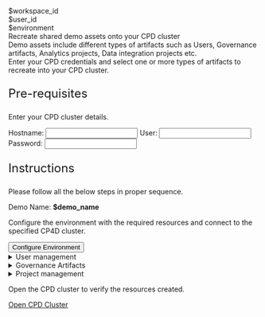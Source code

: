 <html>

<head>
    <meta name="viewport" content="width=device-width, initial-scale=1" />
    <link rel="stylesheet" href="import-demo-artifacts.css">
    <style>
        .header {
            background-image: url("https://raw.githubusercontent.com/IBM/Developer-Playground/master/didact/images/video_insights.jpeg");
        }
    </style>
</head>

<body>
    <div style="margin-top:2rem"></div>
    <div id="workspaceID" class="hidden-state">$workspace_id</div>
    <div id="userID" class="hidden-state">$user_id</div>
    <div id="environment" class="hidden-state">$environment</div>
    <div class="header">
        <div class="left-content">
            <div class="apptitle">Recreate shared demo assets onto your CPD cluster</div>
            <div class="subheading">Demo assets include different types of artifacts such as Users, Governance artifacts, Analytics projects, Data integration projects etc.</br>Enter your CPD credentials and select one or more types of artifacts to recreate into your CPD cluster.</div>
        </div>
    </div>
    <div class="section">
        <p style="font-size:24px">Pre-requisites</p>
        <div>
            <p>Enter your CPD cluster details.</p>
            <div class="env-config">
                <label>Hostname: </label><input class="env-variables" name="hostname" type="text" />
                <label>User: </label><input class="env-variables" name="wkcuser" type="text" />
                <label>Password: </label><input class="env-variables" name="password" type="password" />
            </div>
        </div>
    </div>
    <div class="section">
        <p style="font-size:24px">Instructions</p>
        <p>Please follow all the below steps in proper sequence.</p>
    </div>
    <div class="timeline-container">
        <div class="timeline timelinestep">
            <div class="content">
                <p>Demo Name: <b id="selected-demo">$demo_name</b></p>
            </div>
            <span class="dot"></span>
        </div>
        <div class="timeline timelinestep">
            <div class="content">
                <p>Configure the environment with the required resources and connect to the specified CP4D cluster.</p>
            </div>
            <button class="button is-dark is-medium" id="configure-env" title="Configure Resources">Configure Environment</button>
            <a id="config_command_exec" ,href=""></a>
            <span class="dot"></span>
        </div>
        <div class="timeline" id="task1">
            <div class="content">
                <details>
                    <summary>User management<span class="arrow"></span></summary>
                    <br><br>
                    <div>
                        <div class="content">
                            <p>Recreate demo users onto new CPD cluster.</p>
                        </div>
                        <a class="button is-dark is-medium force-disabled" title="Create Users"
                            href="didact://?commandId=vscode.didact.sendNamedTerminalAString&&text=sandbox terminal$$cd /projects/techzone-demo/sandbox/;python3.8 createUsers.py users.csv">Create
                            Users (Coming Soon)</a>
                    </div>
                </details>
            </div>
            <span class="dot"></span>
        </div>
        <div class="timeline" id="task2">
            <div class="content">
                <details>
                    <summary>Governance Artifacts<span class="arrow"></span></summary>
                    <br><br>
                    <div>
                        <div class="content">
                            <p>Import Governance artifacts to new CPD cluster.</p>
                        </div>
                        <a class="button is-dark is-medium" title="Import Gov Artifacts"
                            href="didact://?commandId=vscode.didact.sendNamedTerminalAString&&text=sandbox terminal$$cd /projects/techzone-demo/sandbox/;python3.8 importGovArtifacts.py governance_artifacts.zip;python3.8 importDataProtectionRules.py data_protection_rules.json">Import
                            Artifacts</a>
                    </div>
                </details>
            </div>
            <span class="dot"></span>
        </div>
        <!--<div class="timeline" id="task2">
            <div class="content">
                            <p>Validate</p>
                        </div>
                        <a class="button is-dark is-medium" title="Export Gov Artifacts"
                            href="didact://?commandId=vscode.didact.sendNamedTerminalAString&&text=sandbox terminal$$cd /projects/techzone-demo/sandbox/;">Validate</a>
            <span class="dot"></span>
        </div>-->
        <div class="timeline" id="task3">
            <div class="content">
                <details>
                    <summary>Project management<span class="arrow"></span></summary>
                    <br><br>
                    <div>
                        <div class="content">
                            <p>Import project</p>
                        </div>
                        <a id="import-project" class="button is-dark is-medium" title="Import Project"
                            href="didact://?commandId=vscode.didact.sendNamedTerminalAString&&text=sandbox terminal$$cd /projects/techzone-demo/sandbox/;python3.8 importProject.py project_assets ">Import
                            Project</a>
                        <span class="dot"></span>
                    </div>
                </details>
            </div>
            <span class="dot"></span>
        </div>
        <div class="timeline timelinestep">
            <div class="content">
                <p>Open the CPD cluster to  verify the resources created.</p>
            </div>
            <a id="open-cpd-cluster" class="button is-dark is-medium" title="Open Cluster"
                href="">Open CPD Cluster</a>
            <span class="dot"></span>
        </div>
    </div>
    </div>
    </div>
</body>
<script src="import-demo-artifacts.js"></script>

</html>
